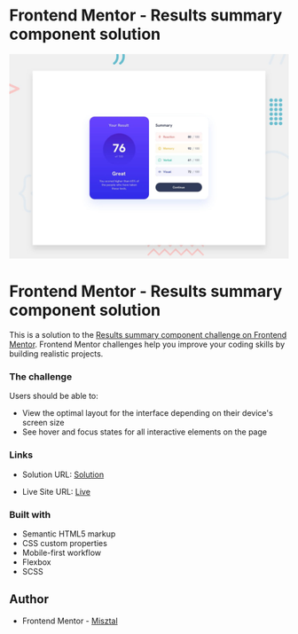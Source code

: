 # Frontend Mentor - Results summary component solution

![Design preview for the # Frontend Mentor - Results summary component solution](./design/desktop-preview.jpg)


# Frontend Mentor - Results summary component solution

This is a solution to the [Results summary component challenge on Frontend Mentor](https://www.frontendmentor.io/challenges/results-summary-component-CE_K6s0maV). Frontend Mentor challenges help you improve your coding skills by building realistic projects.

### The challenge

Users should be able to:

- View the optimal layout for the interface depending on their device's screen size
- See hover and focus states for all interactive elements on the page

### Links

- Solution URL: [Solution](https://github.com/Misztalo/summary-component)

- Live Site URL: [Live](https://misztalo.github.io/NEWBIE-PROJECTS-FRONTENDMENTOR/summary-component-main/)

### Built with

- Semantic HTML5 markup
- CSS custom properties
- Mobile-first workflow
- Flexbox
- SCSS

## Author

- Frontend Mentor - [Misztal](https://www.frontendmentor.io/profile/Misztalo)
